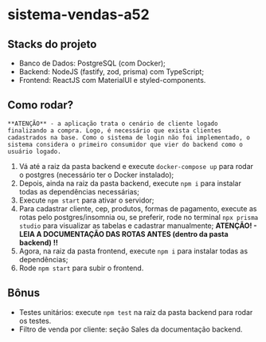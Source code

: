 # sistema-vendas-a52

## Stacks do projeto

* Banco de Dados: PostgreSQL (com Docker);
* Backend: NodeJS (fastify, zod, prisma) com TypeScript;
* Frontend: ReactJS com MaterialUI e styled-components.

## Como rodar?

`**ATENÇÃO** - a aplicação trata o cenário de cliente logado finalizando a compra. Logo, é necessário que exista clientes cadastrados na base. Como o sistema de login não foi implementado, o sistema considera o primeiro consumidor que vier do backend como o usuário logado.`

1. Vá até a raiz da pasta backend e execute `docker-compose up` para rodar o postgres (necessário ter o Docker instalado);
2. Depois, ainda na raiz da pasta backend, execute `npm i` para instalar todas as dependências necessárias;
3. Execute `npm start` para ativar o servidor;
4. Para cadastrar cliente, cep, produtos, formas de pagamento, execute as rotas pelo postgres/insomnia ou, se preferir, rode no terminal `npx prisma studio` para visualizar as tabelas e cadastrar manualmente;
**ATENÇÃO! - LEIA A DOCUMENTAÇÃO DAS ROTAS ANTES (dentro da pasta backend) !!**
5. Agora, na raiz da pasta frontend, execute `npm i` para instalar todas as dependências;
6. Rode `npm start` para subir o frontend.

## Bônus

* Testes unitários: execute `npm test` na raiz da pasta backend para rodar os testes.
* Filtro de venda por cliente: seção Sales da documentação backend.